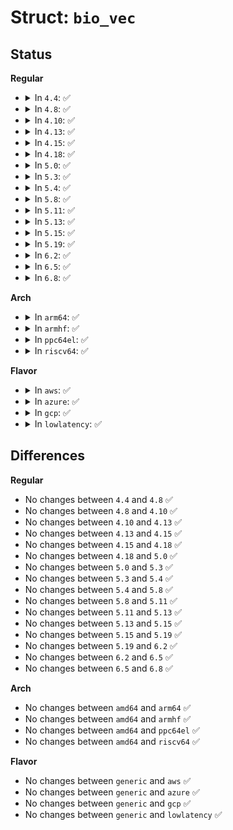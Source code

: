 # Struct: <code>bio_vec</code>

## Status
<b>Regular</b>
<ul>
<li>
<details>
<summary>In <code>4.4</code>: ✅</summary>

```c
struct bio_vec {
    struct page *bv_page;
    unsigned int bv_len;
    unsigned int bv_offset;
};
```
</details>
</li>
<li>
<details>
<summary>In <code>4.8</code>: ✅</summary>

```c
struct bio_vec {
    struct page *bv_page;
    unsigned int bv_len;
    unsigned int bv_offset;
};
```
</details>
</li>
<li>
<details>
<summary>In <code>4.10</code>: ✅</summary>

```c
struct bio_vec {
    struct page *bv_page;
    unsigned int bv_len;
    unsigned int bv_offset;
};
```
</details>
</li>
<li>
<details>
<summary>In <code>4.13</code>: ✅</summary>

```c
struct bio_vec {
    struct page *bv_page;
    unsigned int bv_len;
    unsigned int bv_offset;
};
```
</details>
</li>
<li>
<details>
<summary>In <code>4.15</code>: ✅</summary>

```c
struct bio_vec {
    struct page *bv_page;
    unsigned int bv_len;
    unsigned int bv_offset;
};
```
</details>
</li>
<li>
<details>
<summary>In <code>4.18</code>: ✅</summary>

```c
struct bio_vec {
    struct page *bv_page;
    unsigned int bv_len;
    unsigned int bv_offset;
};
```
</details>
</li>
<li>
<details>
<summary>In <code>5.0</code>: ✅</summary>

```c
struct bio_vec {
    struct page *bv_page;
    unsigned int bv_len;
    unsigned int bv_offset;
};
```
</details>
</li>
<li>
<details>
<summary>In <code>5.3</code>: ✅</summary>

```c
struct bio_vec {
    struct page *bv_page;
    unsigned int bv_len;
    unsigned int bv_offset;
};
```
</details>
</li>
<li>
<details>
<summary>In <code>5.4</code>: ✅</summary>

```c
struct bio_vec {
    struct page *bv_page;
    unsigned int bv_len;
    unsigned int bv_offset;
};
```
</details>
</li>
<li>
<details>
<summary>In <code>5.8</code>: ✅</summary>

```c
struct bio_vec {
    struct page *bv_page;
    unsigned int bv_len;
    unsigned int bv_offset;
};
```
</details>
</li>
<li>
<details>
<summary>In <code>5.11</code>: ✅</summary>

```c
struct bio_vec {
    struct page *bv_page;
    unsigned int bv_len;
    unsigned int bv_offset;
};
```
</details>
</li>
<li>
<details>
<summary>In <code>5.13</code>: ✅</summary>

```c
struct bio_vec {
    struct page *bv_page;
    unsigned int bv_len;
    unsigned int bv_offset;
};
```
</details>
</li>
<li>
<details>
<summary>In <code>5.15</code>: ✅</summary>

```c
struct bio_vec {
    struct page *bv_page;
    unsigned int bv_len;
    unsigned int bv_offset;
};
```
</details>
</li>
<li>
<details>
<summary>In <code>5.19</code>: ✅</summary>

```c
struct bio_vec {
    struct page *bv_page;
    unsigned int bv_len;
    unsigned int bv_offset;
};
```
</details>
</li>
<li>
<details>
<summary>In <code>6.2</code>: ✅</summary>

```c
struct bio_vec {
    struct page *bv_page;
    unsigned int bv_len;
    unsigned int bv_offset;
};
```
</details>
</li>
<li>
<details>
<summary>In <code>6.5</code>: ✅</summary>

```c
struct bio_vec {
    struct page *bv_page;
    unsigned int bv_len;
    unsigned int bv_offset;
};
```
</details>
</li>
<li>
<details>
<summary>In <code>6.8</code>: ✅</summary>

```c
struct bio_vec {
    struct page *bv_page;
    unsigned int bv_len;
    unsigned int bv_offset;
};
```
</details>
</li>
</ul>
<b>Arch</b>
<ul>
<li>
<details>
<summary>In <code>arm64</code>: ✅</summary>

```c
struct bio_vec {
    struct page *bv_page;
    unsigned int bv_len;
    unsigned int bv_offset;
};
```
</details>
</li>
<li>
<details>
<summary>In <code>armhf</code>: ✅</summary>

```c
struct bio_vec {
    struct page *bv_page;
    unsigned int bv_len;
    unsigned int bv_offset;
};
```
</details>
</li>
<li>
<details>
<summary>In <code>ppc64el</code>: ✅</summary>

```c
struct bio_vec {
    struct page *bv_page;
    unsigned int bv_len;
    unsigned int bv_offset;
};
```
</details>
</li>
<li>
<details>
<summary>In <code>riscv64</code>: ✅</summary>

```c
struct bio_vec {
    struct page *bv_page;
    unsigned int bv_len;
    unsigned int bv_offset;
};
```
</details>
</li>
</ul>
<b>Flavor</b>
<ul>
<li>
<details>
<summary>In <code>aws</code>: ✅</summary>

```c
struct bio_vec {
    struct page *bv_page;
    unsigned int bv_len;
    unsigned int bv_offset;
};
```
</details>
</li>
<li>
<details>
<summary>In <code>azure</code>: ✅</summary>

```c
struct bio_vec {
    struct page *bv_page;
    unsigned int bv_len;
    unsigned int bv_offset;
};
```
</details>
</li>
<li>
<details>
<summary>In <code>gcp</code>: ✅</summary>

```c
struct bio_vec {
    struct page *bv_page;
    unsigned int bv_len;
    unsigned int bv_offset;
};
```
</details>
</li>
<li>
<details>
<summary>In <code>lowlatency</code>: ✅</summary>

```c
struct bio_vec {
    struct page *bv_page;
    unsigned int bv_len;
    unsigned int bv_offset;
};
```
</details>
</li>
</ul>

## Differences
<b>Regular</b>
<ul>
<li>
No changes between <code>4.4</code> and <code>4.8</code> ✅
</li>
<li>
No changes between <code>4.8</code> and <code>4.10</code> ✅
</li>
<li>
No changes between <code>4.10</code> and <code>4.13</code> ✅
</li>
<li>
No changes between <code>4.13</code> and <code>4.15</code> ✅
</li>
<li>
No changes between <code>4.15</code> and <code>4.18</code> ✅
</li>
<li>
No changes between <code>4.18</code> and <code>5.0</code> ✅
</li>
<li>
No changes between <code>5.0</code> and <code>5.3</code> ✅
</li>
<li>
No changes between <code>5.3</code> and <code>5.4</code> ✅
</li>
<li>
No changes between <code>5.4</code> and <code>5.8</code> ✅
</li>
<li>
No changes between <code>5.8</code> and <code>5.11</code> ✅
</li>
<li>
No changes between <code>5.11</code> and <code>5.13</code> ✅
</li>
<li>
No changes between <code>5.13</code> and <code>5.15</code> ✅
</li>
<li>
No changes between <code>5.15</code> and <code>5.19</code> ✅
</li>
<li>
No changes between <code>5.19</code> and <code>6.2</code> ✅
</li>
<li>
No changes between <code>6.2</code> and <code>6.5</code> ✅
</li>
<li>
No changes between <code>6.5</code> and <code>6.8</code> ✅
</li>
</ul>
<b>Arch</b>
<ul>
<li>
No changes between <code>amd64</code> and <code>arm64</code> ✅
</li>
<li>
No changes between <code>amd64</code> and <code>armhf</code> ✅
</li>
<li>
No changes between <code>amd64</code> and <code>ppc64el</code> ✅
</li>
<li>
No changes between <code>amd64</code> and <code>riscv64</code> ✅
</li>
</ul>
<b>Flavor</b>
<ul>
<li>
No changes between <code>generic</code> and <code>aws</code> ✅
</li>
<li>
No changes between <code>generic</code> and <code>azure</code> ✅
</li>
<li>
No changes between <code>generic</code> and <code>gcp</code> ✅
</li>
<li>
No changes between <code>generic</code> and <code>lowlatency</code> ✅
</li>
</ul>
